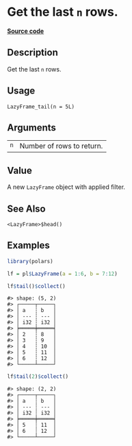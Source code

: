 

# Get the last <code>n</code> rows.

[**Source code**](https://github.com/pola-rs/r-polars/tree/main/R/lazyframe__lazy.R#L1064)

## Description

Get the last <code>n</code> rows.

## Usage

<pre><code class='language-R'>LazyFrame_tail(n = 5L)
</code></pre>

## Arguments

<table>
<tr>
<td style="white-space: nowrap; font-family: monospace; vertical-align: top">
<code id="LazyFrame_tail_:_n">n</code>
</td>
<td>
Number of rows to return.
</td>
</tr>
</table>

## Value

A new <code>LazyFrame</code> object with applied filter.

## See Also

<code>\<LazyFrame\>$head()</code>

## Examples

``` r
library(polars)

lf = pl$LazyFrame(a = 1:6, b = 7:12)

lf$tail()$collect()
```

    #> shape: (5, 2)
    #> ┌─────┬─────┐
    #> │ a   ┆ b   │
    #> │ --- ┆ --- │
    #> │ i32 ┆ i32 │
    #> ╞═════╪═════╡
    #> │ 2   ┆ 8   │
    #> │ 3   ┆ 9   │
    #> │ 4   ┆ 10  │
    #> │ 5   ┆ 11  │
    #> │ 6   ┆ 12  │
    #> └─────┴─────┘

``` r
lf$tail(2)$collect()
```

    #> shape: (2, 2)
    #> ┌─────┬─────┐
    #> │ a   ┆ b   │
    #> │ --- ┆ --- │
    #> │ i32 ┆ i32 │
    #> ╞═════╪═════╡
    #> │ 5   ┆ 11  │
    #> │ 6   ┆ 12  │
    #> └─────┴─────┘
